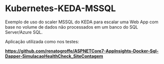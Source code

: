 # Kubernetes-KEDA-MSSQL
Exemplo de uso do scaler MSSQL do KEDA para escalar uma Web App com base no volume de dados não processados em um banco do SQL Server/Azure SQL.

Aplicação utilizada como nos testes:

**https://github.com/renatogroffe/ASPNETCore7-AppInsights-Docker-Sql-Dapper-SimulacaoHealthCheck_SiteContagem**

